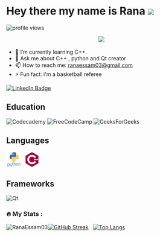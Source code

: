 

<h1>
  Hey there my name is Rana
  <img src="https://media.giphy.com/media/hvRJCLFzcasrR4ia7z/giphy.gif" width="30px"/>
 
</h1>

<p align="left">
  <img src="https://gpvc.arturio.dev/sw-yx" alt="profile views">  

</p>
<div id="header" align="center">
  <img src="https://media.giphy.com/media/NgurY1o4z080Jfoyzw/giphy.gif" width="100"/>
</div>



- 🌱 I’m currently learning C++.
- 💬 Ask me about C++ , python and Qt creator
- 📫 How to reach me: ranaessam03@gmail.com
- ⚡ Fun fact: i'm a basketball referee 


<div id="badges">
  <a href="https://www.linkedin.com/in/rana-essam-a08760221/">
    <img src="https://img.shields.io/badge/LinkedIn-blue?style=for-the-badge&logo=linkedin&logoColor=white" alt="LinkedIn Badge"/>
  </a>
</div>


## Education
![Codecademy](https://img.shields.io/badge/Codecademy-FFF0E5?style=for-the-badge&logo=codecademy&logoColor=1F243A)
  ![FreeCodeCamp](https://img.shields.io/badge/Freecodecamp-%23123.svg?&style=for-the-badge&logo=freecodecamp&logoColor=green)
  ![GeeksForGeeks](https://img.shields.io/badge/GeeksforGeeks-gray?style=for-the-badge&logo=geeksforgeeks&logoColor=35914c)
  
## Languages
<div>
  <img src="https://github.com/devicons/devicon/blob/master/icons/python/python-original-wordmark.svg" title="Python" alt="Java" width="40" height="40"/>&nbsp;
   <img src="https://github.com/devicons/devicon/blob/master/icons/cplusplus/cplusplus-plain.svg" title="C++" alt="C++" width="40" height="40"/>&nbsp;
 
</div>


## Frameworks 
![Qt](https://img.shields.io/badge/Qt-%23217346.svg?style=for-the-badge&logo=Qt&logoColor=white)


### :fire: My Stats :


[![GitHub Streak](http://github-readme-streak-stats.herokuapp.com?user=RanaEssam03&hide_border=true)](https://git.io/streak-stats)
&nbsp;<img align="left" src="https://github-readme-stats.vercel.app/api?username=ss&show_icons=true&locale=en" alt="RanaEssam03" />
 [![Top Langs](https://github-readme-stats.vercel.app/api/top-langs/?username=RanaEssam03)](https://github.com/anuraghazra/github-readme-stats) 


